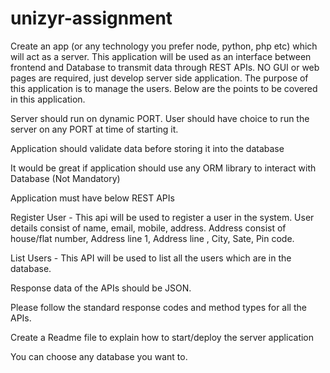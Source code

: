 # unizyr-assignment

Create an app (or any technology you prefer node, python, php etc) which will act as a server. This application will be used as an interface between frontend and Database to transmit data through REST APIs. NO GUI or web pages are required, just develop server side application. The purpose of this application is to manage the users. Below are the points to be covered in this application.

Server should run on dynamic PORT. User should have choice to run the server on any PORT at time of starting it.

Application should validate data before storing it into the database

It would be great if application should use any ORM library to interact with Database (Not Mandatory)

Application must have below REST APIs

Register User - This api will be used to register a user in the system. User details consist of name, email, mobile, address. Address consist of house/flat number, Address line 1, Address line , City, Sate, Pin code.

List Users - This API will be used to list all the users which are in the database.

Response data of the APIs should be JSON.

Please follow the standard response codes and method types for all the APIs.

Create a Readme file to explain how to start/deploy the server application

You can choose any database you want to.
